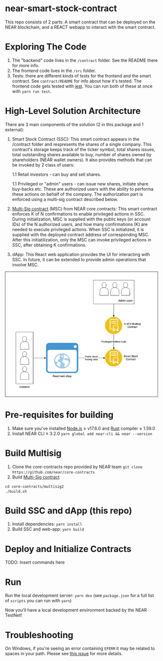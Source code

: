near-smart-stock-contract
==================

This repo consists of 2 parts: A smart contract that can be deployed on the NEAR blockchain, and a REACT webapp to interact with the smart contract.

Exploring The Code
==================

1. The "backend" code lives in the `/contract` folder. See the README there for
   more info.
2. The frontend code lives in the `/src` folder.
3. Tests: there are different kinds of tests for the frontend and the smart
   contract. See `contract/README` for info about how it's tested. The frontend
   code gets tested with [jest]. You can run both of these at once with `yarn
   run test`.


High-Level Solution Architecture
================================

There are 3 main components of the solution (2 in this package and 1 external):
1. Smart Stock Contract (SSC): This smart contract appears in the /contract folder and respresents the shares of a single company. This contract's storage keeps track of the ticker symbol, total shares issues, total outstanding shares available to buy, number of shares owned by shareholders (NEAR wallet owners). It also provides methods that can be invoked by 2 class of users:
    
    1.1 Retail investors - can buy and sell shares.

    1.1 Privileged or "admin" users - can issue new shares, initiate share buy-backs etc. These are authorized users with the ability to performa these actions on behalf of the company. The authorization part is enforced using a multi-sig contract described below.

2. [Multi-Sig contract] (MSC) from NEAR core contracts: This smart contract enforces K of N confirmations to enable privileged actions in SSC. During initialization, MSC is supplied with the public keys (or account IDs) of the N authorized users, and how many confirmations (K) are needed to execute privileged actions. When SSC is initialized, it is supplied with the deployed contract address of corresponding MSC. After this initiatilization, only the MSC can invoke privileged actions in SSC, after obtaining K confirmations.

3. dApp: This React web application provides the UI for interacting with SSC. In future, it can be extended to provide admin operations that involve MSC.

![High Level Architecture Diagram](https://raw.githubusercontent.com/amaharana/near-smart-stock-contract/master/diagrams/HighLevelArchitecture.drawio.png)

Pre-requisites for building
===========================
1. Make sure you've installed [Node.js] ≥ v17.6.0 and [Rust] compiler ≥ 1.59.0
2. Install NEAR CLI ≥ 3.2.0 `yarn global add near-cli && near --version`

Build Multisig
==============
1. Clone the core-contracts repo provided by NEAR team `git clone https://github.com/near/core-contracts`
2. Build [Multi-Sig contract]
```
cd core-contracts/multisig2
./build.sh
```

Build SSC and dApp (this repo)
==============================
1. Install dependencies: `yarn install`
3. Build SSC and web-app: `yarn build`

Deploy and Initialize Contracts
===============================
TODO: Insert commands here



Run
===
Run the local development server: `yarn dev` (see `package.json` for a
   full list of `scripts` you can run with `yarn`)

Now you'll have a local development environment backed by the NEAR TestNet!


Troubleshooting
===============

On Windows, if you're seeing an error containing `EPERM` it may be related to spaces in your path. Please see [this issue](https://github.com/zkat/npx/issues/209) for more details.


  [React]: https://reactjs.org/
  [create-near-app]: https://github.com/near/create-near-app
  [Node.js]: https://nodejs.org/en/download/package-manager/
  [jest]: https://jestjs.io/
  [NEAR accounts]: https://docs.near.org/docs/concepts/account
  [NEAR Wallet]: https://wallet.testnet.near.org/
  [near-cli]: https://github.com/near/near-cli
  [gh-pages]: https://github.com/tschaub/gh-pages
  [Multi-Sig contract]: (https://github.com/near/core-contracts/tree/master/multisig2)
  [Rust]: (https://www.rust-lang.org)
